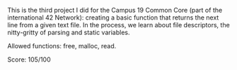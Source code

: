 This is the third project I did for the Campus 19 Common Core (part of the international 42 Network): creating a basic function that returns the next line from a given text file. In the process, we learn about file descriptors, the nitty-gritty of parsing and static variables. 

Allowed functions: free, malloc, read.

Score: 105/100
